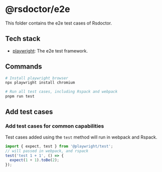 # @rsdoctor/e2e

This folder contains the e2e test cases of Rsdoctor.

## Tech stack

- [playwright](https://github.com/microsoft/playwright): The e2e test framework.

## Commands

```bash
# Install playwright browser
npx playwright install chromium

# Run all test cases, including Rspack and webpack
pnpm run test
```

## Add test cases

### Add test cases for common capabilities

Test cases added using the `test` method will run in webpack and Rspack.

```ts
import { expect, test } from '@playwright/test';
// will passed in webpack, and rspack
test('test 1 + 1', () => {
  expect(1 + 1).toBe(2);
});
```
